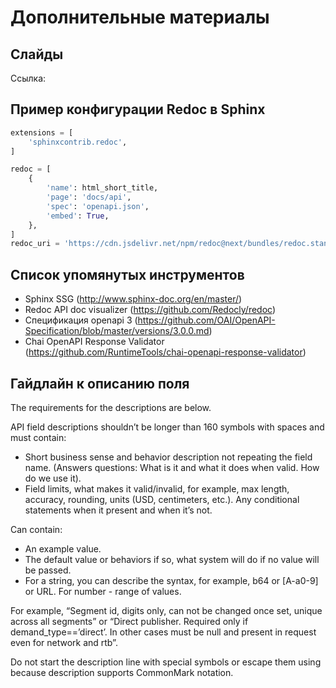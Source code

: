 # Дополнительные материалы

## Слайды

Ссылка: 

## Пример конфигурации Redoc в Sphinx

``` python
extensions = [
    'sphinxcontrib.redoc',
]

redoc = [
    {
        'name': html_short_title,
        'page': 'docs/api',
        'spec': 'openapi.json',
        'embed': True,
    },
]
redoc_uri = 'https://cdn.jsdelivr.net/npm/redoc@next/bundles/redoc.standalone.js'
```

## Список упомянутых инструментов

- Sphinx SSG (http://www.sphinx-doc.org/en/master/)
- Redoc API doc visualizer (https://github.com/Redocly/redoc)
- Спецификация openapi 3 (https://github.com/OAI/OpenAPI-Specification/blob/master/versions/3.0.0.md)
- Chai OpenAPI Response Validator (https://github.com/RuntimeTools/chai-openapi-response-validator)

## Гайдлайн к описанию поля

The requirements for the descriptions are below.

API field descriptions shouldn’t be longer than 160 symbols with spaces and must contain:

- Short business sense and behavior description not repeating the field name. (Answers questions: What is it and what it does when valid. How do we use it).
- Field limits, what makes it valid/invalid, for example, max length, accuracy, rounding, units (USD, centimeters, etc.). Any conditional statements when it present and when it’s not.

Can contain:

- An example value.
- The default value or behaviors if so, what system will do if no value will be passed.
- For a string, you can describe the syntax, for example, b64 or [A-a0-9] or URL. For number - range of values.

For example, “Segment id, digits only, can not be changed once set, unique across all segments” or “Direct publisher. Required only if demand_type==’direct’. In other cases must be null and present in request even for network and rtb”.

Do not start the description line with special symbols or escape them using because description supports CommonMark notation.

